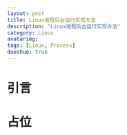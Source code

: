 ```yaml
---
layout: post
title: Linux进程后台运行实现方法
description: "Linux进程后台运行实现方法"
category: Linux
avatarimg:
tags: [Linux, Process]
duoshuo: true
---
```


# 引言

# 占位
